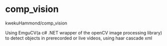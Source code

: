 # comp_vision
kwekuHammond/comp_vision

Using EmguCV(a c# .NET wrapper of the openCV image processing library) to detect objects in prerecorded or live videos, using haar cascade xml

